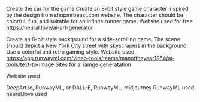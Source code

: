 Create the car for the game
Create an 8-bit style game character inspired by the design from shopmrbeast.com website. The character should be colorful, fun, and suitable for an infinite runner game.
Website used for free
https://neural.love/ai-art-generator

Create an 8-bit style background for a side-scrolling game. The scene should depict a New York City street with skyscrapers in the background. Use a colorful and retro gaming style.
Website used
https://app.runwayml.com/video-tools/teams/manoftheyear1954/ai-tools/text-to-image
Sites for ai iamge generatation

Website used

DeepArt.io, RunwayML, or DALL-E, RunwayML, midjourney
RunwayML used
neural.love used
